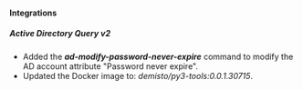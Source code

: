 
#### Integrations
##### Active Directory Query v2
- Added the ***ad-modify-password-never-expire*** command to modify the AD account attribute "Password never expire".
- Updated the Docker image to: *demisto/py3-tools:0.0.1.30715*.

